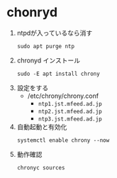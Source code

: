chonryd
===

1. ntpdが入っているなら消す
	```
	sudo apt purge ntp
	```
2. chronyd インストール
	```
	sudo -E apt install chrony
	```
3. 設定をする
	* /etc/chrony/chrony.conf
		* `ntp1.jst.mfeed.ad.jp`
		* `ntp2.jst.mfeed.ad.jp`
		* `ntp3.jst.mfeed.ad.jp`
4. 自動起動と有効化
	```
	systemctl enable chrony --now
	```
5. 動作確認
	```
	chronyc sources
	```
